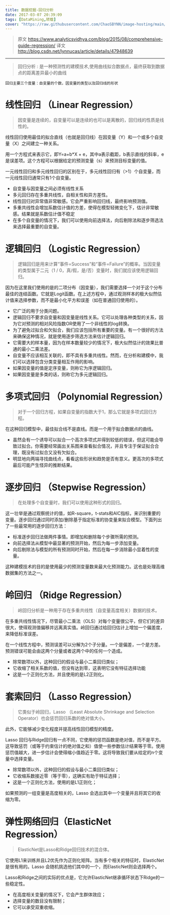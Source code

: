 ```yaml
---
title: 数据挖掘-回归分析
date: 2017-03-07 20:39:09
tags: [DataMining,转载]
cover: "https://raw.githubusercontent.com/ChaoSBYNN/image-hosting/main/program/datamining.jpeg"
---
```


> 原文
> https://www.analyticsvidhya.com/blog/2015/08/comprehensive-guide-regression/
> 译文
> http://blog.csdn.net/lynnucas/article/details/47948639

------

> 回归分析 : 是一种预测性的建模技术,使用曲线拟合数据点，最终获取到数据点的距离差异最小的曲线

	回归主要三个度量：自变量的个数，因变量的类型以及回归线的形状

# 线性回归 （Linear Regression）

> 因变量是连续的，自变量可以是连续的也可以是离散的，回归线的性质是线性的。

线性回归使用最佳的拟合直线（也就是回归线）在因变量（Y）和一个或多个自变量（X）之间建立一种关系。

用一个方程式来表示它，即Y=a+b*X + e，其中a表示截距，b表示直线的斜率，e是误差项。这个方程可以根据给定的预测变量（s）来预测目标变量的值。

一元线性回归和多元线性回归的区别在于，多元线性回归有（>1）个自变量，而一元线性回归通常只有1个自变量。

* 自变量与因变量之间必须有线性关系
* 多元回归存在多重共线性，自相关性和异方差性。
* 线性回归对异常值非常敏感。它会严重影响回归线，最终影响预测值。
* 多重共线性会增加系数估计值的方差，使得在模型轻微变化下，估计非常敏感。结果就是系数估计值不稳定
* 在多个自变量的情况下，我们可以使用向前选择法，向后剔除法和逐步筛选法来选择最重要的自变量。

# 逻辑回归 （Logistic Regression）

> 逻辑回归是用来计算“事件=Success”和“事件=Failure”的概率。当因变量的类型属于二元（1 / 0，真/假，是/否）变量时，我们就应该使用逻辑回归。

因为在这里我们使用的是的二项分布（因变量），我们需要选择一个对于这个分布最佳的连结函数。它就是Logit函数。在上述方程中，通过观测样本的极大似然估计值来选择参数，而不是最小化平方和误差（如在普通回归使用的）。

* 它广泛的用于分类问题。
* 逻辑回归不要求自变量和因变量是线性关系。它可以处理各种类型的关系，因为它对预测的相对风险指数OR使用了一个非线性的log转换。
* 为了避免过拟合和欠拟合，我们应该包括所有重要的变量。有一个很好的方法来确保这种情况，就是使用逐步筛选方法来估计逻辑回归。
* 它需要大的样本量，因为在样本数量较少的情况下，极大似然估计的效果比普通的最小二乘法差。
* 自变量不应该相互关联的，即不具有多重共线性。然而，在分析和建模中，我们可以选择包含分类变量相互作用的影响。
* 如果因变量的值是定序变量，则称它为序逻辑回归。
* 如果因变量是多类的话，则称它为多元逻辑回归。

# 多项式回归 （Polynomial Regression）

> 对于一个回归方程，如果自变量的指数大于1，那么它就是多项式回归方程。

在这种回归模型中，最佳拟合线不是直线。而是一个用于拟合数据点的曲线。

* 虽然会有一个诱导可以拟合一个高次多项式并得到较低的错误，但这可能会导致过拟合。你需要经常画出关系图来查看拟合情况，并且专注于保证拟合合理，既没有过拟合又没有欠拟合。
* 明显地向两端寻找曲线点，看看这些形状和趋势是否有意义。更高次的多项式最后可能产生怪异的推断结果。

# 逐步回归 （Stepwise Regression）

> 在处理多个自变量时，我们可以使用这种形式的回归。

这一壮举是通过观察统计的值，如R-square，t-stats和AIC指标，来识别重要的变量。逐步回归通过同时添加/删除基于指定标准的协变量来拟合模型。下面列出了一些最常用的逐步回归方法：

* 标准逐步回归法做两件事情。即增加和删除每个步骤所需的预测。
* 向前选择法从模型中最显著的预测开始，然后为每一步添加变量。
* 向后剔除法与模型的所有预测同时开始，然后在每一步消除最小显着性的变量。

这种建模技术的目的是使用最少的预测变量数来最大化预测能力。这也是处理高维数据集的方法之一。

# 岭回归 （Ridge Regression）

> 岭回归分析是一种用于存在多重共线性（自变量高度相关）数据的技术。

在多重共线性情况下，尽管最小二乘法（OLS）对每个变量很公平，但它们的差异很大，使得观测值偏移并远离真实值。岭回归通过给回归估计上增加一个偏差度，来降低标准误差。

在一个线性方程中，预测误差可以分解为2个子分量。一个是偏差，一个是方差。预测错误可能会由这两个分量或者这两个中的任何一个造成。

* 除常数项以外，这种回归的假设与最小二乘回归类似；
* 它收缩了相关系数的值，但没有达到零，这表明它没有特征选择功能
* 这是一个正则化方法，并且使用的是L2正则化。

# 套索回归 （Lasso Regression）

> 它类似于岭回归，Lasso （Least Absolute Shrinkage and Selection Operator）也会惩罚回归系数的绝对值大小。

此外，它能够减少变化程度并提高线性回归模型的精度。

Lasso 回归与Ridge回归有一点不同，它使用的惩罚函数是绝对值，而不是平方。这导致惩罚（或等于约束估计的绝对值之和）值使一些参数估计结果等于零。使用惩罚值越大，进一步估计会使得缩小值趋近于零。这将导致我们要从给定的n个变量中选择变量。

* 除常数项以外，这种回归的假设与最小二乘回归类似；
* 它收缩系数接近零（等于零），这确实有助于特征选择；
* 这是一个正则化方法，使用的是L1正则化；

如果预测的一组变量是高度相关的，Lasso 会选出其中一个变量并且将其它的收缩为零。

# 弹性网络回归（ElasticNet Regression）

> ElasticNet是Lasso和Ridge回归技术的混合体。

它使用L1来训练并且L2优先作为正则化矩阵。当有多个相关的特征时，ElasticNet是很有用的。Lasso 会随机挑选他们其中的一个，而ElasticNet则会选择两个。

Lasso和Ridge之间的实际的优点是，它允许ElasticNet继承循环状态下Ridge的一些稳定性。

* 在高度相关变量的情况下，它会产生群体效应；
* 选择变量的数目没有限制；
* 它可以承受双重收缩。